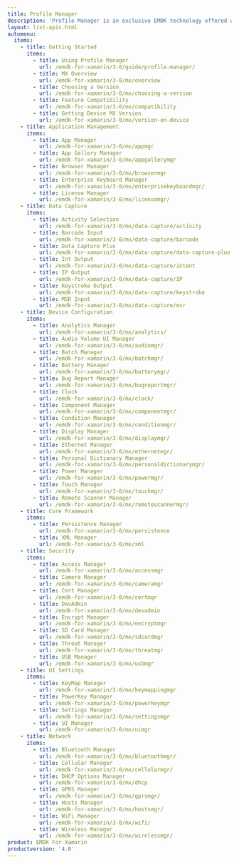 ```yaml
---
title: Profile Manager
description: 'Profile Manager is an exclusive EMDK technology offered within your IDE, providing a GUI based development tool. This allows you to write fewer lines of code resulting in reduced development time, effort and errors.'
layout: list-apis.html
automenu:
  items:
    - title: Getting Started
      items:
        - title: Using Profile Manager
          url: /emdk-for-xamarin/3-0/guide/profile-manager/
        - title: MX Overview
          url: /emdk-for-xamarin/3-0/mx/overview
        - title: Choosing a Version
          url: /emdk-for-xamarin/3-0/mx/choosing-a-version
        - title: Feature Compatibility
          url: /emdk-for-xamarin/3-0/mx/compatibility
        - title: Getting Device MX Version
          url: /emdk-for-xamarin/3-0/mx/version-on-device
    - title: Application Management
      items:
        - title: App Manager
          url: /emdk-for-xamarin/3-0/mx/appmgr
        - title: App Gallery Manager
          url: /emdk-for-xamarin/3-0/mx/appgallerymgr
        - title: Browser Manager
          url: /emdk-for-xamarin/3-0/mx/browsermgr
        - title: Enterprise Keyboard Manager
          url: /emdk-for-xamarin/3-0/mx/enterprisekeyboardmgr/
        - title: License Manager
          url: /emdk-for-xamarin/3-0/mx/licensemgr/
    - title: Data Capture
      items:
        - title: Activity Selection
          url: /emdk-for-xamarin/3-0/mx/data-capture/activity
        - title: Barcode Input
          url: /emdk-for-xamarin/3-0/mx/data-capture/barcode
        - title: Data Capture Plus
          url: /emdk-for-xamarin/3-0/mx/data-capture/data-capture-plus
        - title: Int Output
          url: /emdk-for-xamarin/3-0/mx/data-capture/intent
        - title: IP Output
          url: /emdk-for-xamarin/3-0/mx/data-capture/IP
        - title: Keystroke Output
          url: /emdk-for-xamarin/3-0/mx/data-capture/keystroke
        - title: MSR Input
          url: /emdk-for-xamarin/3-0/mx/data-capture/msr
    - title: Device Configuration
      items:
        - title: Analytics Manager
          url: /emdk-for-xamarin/3-0/mx/analytics/
        - title: Audio Volume UI Manager
          url: /emdk-for-xamarin/3-0/mx/audiomgr/
        - title: Batch Manager
          url: /emdk-for-xamarin/3-0/mx/batchmgr/
        - title: Battery Manager
          url: /emdk-for-xamarin/3-0/mx/batterymgr/
        - title: Bug Report Manager
          url: /emdk-for-xamarin/3-0/mx/bugreportmgr/
        - title: Clock
          url: /emdk-for-xamarin/3-0/mx/clock/
        - title: Component Manager
          url: /emdk-for-xamarin/3-0/mx/componentmgr/
        - title: Condition Manager
          url: /emdk-for-xamarin/3-0/mx/conditionmgr/
        - title: Display Manager
          url: /emdk-for-xamarin/3-0/mx/displaymgr/
        - title: Ethernet Manager
          url: /emdk-for-xamarin/3-0/mx/ethernetmgr/
        - title: Personal Dictionary Manager
          url: /emdk-for-xamarin/3-0/mx/personaldictionarymgr/
        - title: Power Manager
          url: /emdk-for-xamarin/3-0/mx/powermgr/
        - title: Touch Manager
          url: /emdk-for-xamarin/3-0/mx/touchmgr/
        - title: Remote Scanner Manager
          url: /emdk-for-xamarin/3-0/mx/remotescannermgr/
    - title: Core Framework
      items:
        - title: Persistence Manager
          url: /emdk-for-xamarin/3-0/mx/persistence
        - title: XML Manager
          url: /emdk-for-xamarin/3-0/mx/xml
    - title: Security
      items:
        - title: Access Manager
          url: /emdk-for-xamarin/3-0/mx/accessmgr
        - title: Camera Manager
          url: /emdk-for-xamarin/3-0/mx/cameramgr
        - title: Cert Manager
          url: /emdk-for-xamarin/3-0/mx/certmgr
        - title: DevAdmin
          url: /emdk-for-xamarin/3-0/mx/devadmin
        - title: Encrypt Manager
          url: /emdk-for-xamarin/3-0/mx/encryptmgr
        - title: SD Card Manager
          url: /emdk-for-xamarin/3-0/mx/sdcardmgr
        - title: Threat Manager
          url: /emdk-for-xamarin/3-0/mx/threatmgr
        - title: USB Manager
          url: /emdk-for-xamarin/3-0/mx/usbmgr
    - title: UI Settings
      items:
        - title: KeyMap Manager
          url: /emdk-for-xamarin/3-0/mx/keymappingmgr
        - title: PowerKey Manager
          url: /emdk-for-xamarin/3-0/mx/powerkeymgr
        - title: Settings Manager
          url: /emdk-for-xamarin/3-0/mx/settingsmgr
        - title: UI Manager
          url: /emdk-for-xamarin/3-0/mx/uimgr
    - title: Network
      items:
        - title: Bluetooth Manager
          url: /emdk-for-xamarin/3-0/mx/bluetoothmgr/
        - title: Cellular Manager
          url: /emdk-for-xamarin/3-0/mx/cellularmgr/
        - title: DHCP Options Manager
          url: /emdk-for-xamarin/3-0/mx/dhcp
        - title: GPRS Manager
          url: /emdk-for-xamarin/3-0/mx/gprsmgr/
        - title: Hosts Manager
          url: /emdk-for-xamarin/3-0/mx/hostsmgr/
        - title: WiFi Manager
          url: /emdk-for-xamarin/3-0/mx/wifi/
        - title: Wireless Manager
          url: /emdk-for-xamarin/3-0/mx/wirelessmgr/
product: EMDK For Xamarin
productversion: '4.0'
---
```















